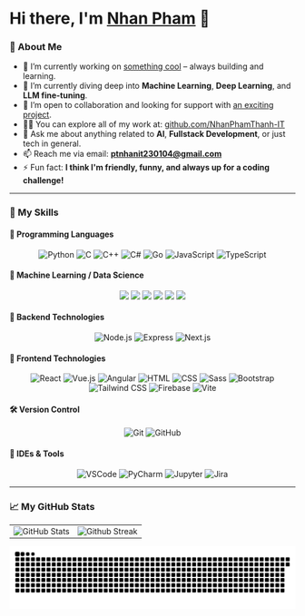 # Hi there, I'm [Nhan Pham]() 👋

### <div align="left">🌟 About Me</div>

- 🔭 I’m currently working on [something cool](https://example.com) – always building and learning.
- 🌱 I’m currently diving deep into **Machine Learning**, **Deep Learning**, and **LLM fine-tuning**.
- 🤝 I’m open to collaboration and looking for support with [an exciting project](https://example.com).
- 👨‍💻 You can explore all of my work at: [github.com/NhanPhamThanh-IT](https://github.com/NhanPhamThanh-IT/NhanPhamThanh-IT)
- 💬 Ask me about anything related to **AI**, **Fullstack Development**, or just tech in general.
- 📫 Reach me via email: **ptnhanit230104@gmail.com**
- ⚡ Fun fact: **I think I'm friendly, funny, and always up for a coding challenge!**

---

### <div align="left">🚀 My Skills</div>

#### 🧠 Programming Languages
<div align="center">
  <img src="https://raw.githubusercontent.com/marwin1991/profile-technology-icons/main/icons/python.png" width="45" alt="Python"/>
  <img src="https://raw.githubusercontent.com/marwin1991/profile-technology-icons/main/icons/c.png" width="45" alt="C"/>
  <img src="https://raw.githubusercontent.com/marwin1991/profile-technology-icons/main/icons/c++.png" width="45" alt="C++"/>
  <img src="https://raw.githubusercontent.com/marwin1991/profile-technology-icons/main/icons/c%23.png" width="45" alt="C#"/>
  <img src="https://raw.githubusercontent.com/marwin1991/profile-technology-icons/main/icons/go.png" width="45" alt="Go"/>
  <img src="https://raw.githubusercontent.com/marwin1991/profile-technology-icons/main/icons/javascript.png" width="45" alt="JavaScript"/>
  <img src="https://raw.githubusercontent.com/marwin1991/profile-technology-icons/main/icons/typescript.png" width="45" alt="TypeScript"/>
</div>

#### 🧪 Machine Learning / Data Science
<p align="center">
  <img src="https://img.shields.io/badge/TensorFlow-FF6F00?style=for-the-badge&logo=tensorflow&logoColor=white"/>
  <img src="https://img.shields.io/badge/scikit--learn-F7931E?style=for-the-badge&logo=scikit-learn&logoColor=white"/>
  <img src="https://img.shields.io/badge/FastAPI-005571?style=for-the-badge&logo=fastapi&logoColor=white"/>
  <img src="https://img.shields.io/badge/NumPy-013243?style=for-the-badge&logo=numpy&logoColor=white"/>
  <img src="https://img.shields.io/badge/Pandas-150458?style=for-the-badge&logo=pandas&logoColor=white"/>
  <img src="https://img.shields.io/badge/Plotly-3F4F75?style=for-the-badge&logo=plotly&logoColor=white"/>
</p>

#### 🧰 Backend Technologies
<div align="center">
  <img src="https://raw.githubusercontent.com/marwin1991/profile-technology-icons/main/icons/node_js.png" width="45" alt="Node.js"/>
  <img src="https://raw.githubusercontent.com/marwin1991/profile-technology-icons/main/icons/express.png" width="45" alt="Express"/>
  <img src="https://raw.githubusercontent.com/marwin1991/profile-technology-icons/main/icons/next_js.png" width="45" alt="Next.js"/>
</div>

#### 🎨 Frontend Technologies
<div align="center">
  <img src="https://raw.githubusercontent.com/marwin1991/profile-technology-icons/main/icons/react.png" width="45" alt="React"/>
  <img src="https://raw.githubusercontent.com/marwin1991/profile-technology-icons/main/icons/vue_js.png" width="45" alt="Vue.js"/>
  <img src="https://raw.githubusercontent.com/marwin1991/profile-technology-icons/main/icons/angular.png" width="45" alt="Angular"/>
  <img src="https://raw.githubusercontent.com/marwin1991/profile-technology-icons/main/icons/html.png" width="45" alt="HTML"/>
  <img src="https://raw.githubusercontent.com/marwin1991/profile-technology-icons/main/icons/css.png" width="45" alt="CSS"/>
  <img src="https://raw.githubusercontent.com/marwin1991/profile-technology-icons/main/icons/sass.png" width="45" alt="Sass"/>
  <img src="https://raw.githubusercontent.com/marwin1991/profile-technology-icons/main/icons/bootstrap.png" width="45" alt="Bootstrap"/>
  <img src="https://raw.githubusercontent.com/marwin1991/profile-technology-icons/main/icons/tailwind_css.png" width="45" alt="Tailwind CSS"/>
  <img src="https://raw.githubusercontent.com/marwin1991/profile-technology-icons/main/icons/firebase.png" width="45" alt="Firebase"/>
  <img src="https://raw.githubusercontent.com/marwin1991/profile-technology-icons/main/icons/vite.png" width="45" alt="Vite"/>
</div>

#### 🛠 Version Control
<div align="center">
  <img src="https://raw.githubusercontent.com/marwin1991/profile-technology-icons/main/icons/git.png" width="45" alt="Git"/>
  <img src="https://raw.githubusercontent.com/marwin1991/profile-technology-icons/main/icons/github.png" width="45" alt="GitHub"/>
</div>

#### 🧩 IDEs & Tools
<p align="center">
  <img src="https://raw.githubusercontent.com/marwin1991/profile-technology-icons/main/icons/visual_studio_code.png" width="45" alt="VSCode"/>
  <img src="https://raw.githubusercontent.com/marwin1991/profile-technology-icons/main/icons/pycharm.png" width="45" alt="PyCharm"/>
  <img src="https://raw.githubusercontent.com/marwin1991/profile-technology-icons/main/icons/jupyter_notebook.png" width="45" alt="Jupyter"/>
  <img src="https://raw.githubusercontent.com/marwin1991/profile-technology-icons/main/icons/jira.png" width="45" alt="Jira"/>
</p>

---

### <div align="left">📈 My GitHub Stats</div>

<table>
<tr>
  <td>
    <img src="https://github-readme-stats.vercel.app/api?username=NhanPhamThanh-IT&show_icons=true&theme=tokyonight&hide_border=true&include_all_commits=false&count_private=false" alt="GitHub Stats" title="Github Stats"/>  
  </td>
  <td>
    <img src="https://github-readme-streak-stats.herokuapp.com/?user=NhanPhamThanh-IT&theme=tokyonight&hide_border=true" alt="Github Streak" title="Github Streak"/> 
  </td>
</tr>
</table>

<picture>
  <source media="(prefers-color-scheme: dark)" srcset="https://raw.githubusercontent.com/NhanPhamThanh-IT/NhanPhamThanh-IT/output/github-snake-dark.svg" />
  <source media="(prefers-color-scheme: light)" srcset="https://raw.githubusercontent.com/NhanPhamThanh-IT/NhanPhamThanh-IT/output/github-snake.svg" />
  <img alt="github-snake" src="https://raw.githubusercontent.com/NhanPhamThanh-IT/NhanPhamThanh-IT/output/github-snake.svg" />
</picture>

